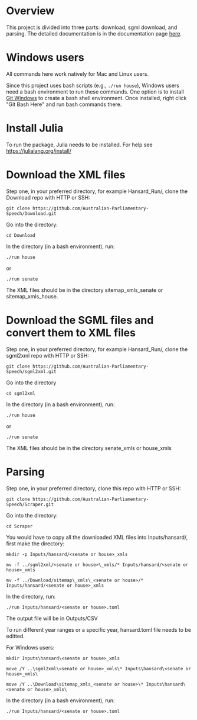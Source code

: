 # Overview

This project is divided into three parts: download, sgml download, and parsing. The detailed documentation is in the documentation page [here](https://australian-parliamentary-speech.github.io/House_Scraper/). 

# Windows users

All commands here work natively for Mac and Linux users.

Since this project uses bash scripts (e.g., ```./run house```), Windows users need a bash environment to run these commands. One option is to install [Git Windows](https://git-scm.com/downloads/win) to create a bash shell environment. Once installed, right click "Git Bash Here" and run bash commands there. 


# Install Julia

To run the package, Julia needs to be installed. For help see https://julialang.org/install/


# Download the XML files

Step one, in your preferred directory, for example Hansard_Run/, clone the Download repo with HTTP or SSH:
```
git clone https://github.com/Australian-Parliamentary-Speech/Download.git
```

Go into the directory:
```
cd Download
```

In the directory (in a bash environment), run:
```
./run house
```
or
```
./run senate
```

The XML files should be in the directory sitemap\_xmls\_senate or sitemap\_xmls\_house.


# Download the SGML files and convert them to XML files
Step one, in your preferred directory, for example Hansard_Run/, clone the sgml2xml repo with HTTP or SSH:
```
git clone https://github.com/Australian-Parliamentary-Speech/sgml2xml.git
```

Go into the directory
```
cd sgml2xml
```
 
In the directory (in a bash environment), run:
```
./run house
```

or 
```
./run senate
```

The XML files should be in the directory senate\_xmls or house\_xmls


# Parsing

Step one, in your preferred directory, clone this repo with HTTP or SSH:
```
git clone https://github.com/Australian-Parliamentary-Speech/Scraper.git
```

Go into the directory:
```
cd Scraper
```

You would have to copy all the downloaded XML files into Inputs/hansard/, first make the directory:

```
mkdir -p Inputs/hansard/<senate or house>_xmls
```

```
mv -f ../sgml2xml/<senate or house>\_xmls/* Inputs/hansard/<senate or house>_xmls
```
```
mv -f ../Download/sitemap\_xmls\_<senate or house>/* Inputs/hansard/<senate or house>_xmls
```

In the directory, run:
```
./run Inputs/hansard/<senate or house>.toml
```
The output file will be in Outputs/<Senate or House>CSV

To run different year ranges or a specific year, hansard.toml file needs to be editted.



For Windows users:

```
mkdir Inputs\hansard\<senate or house>_xmls
```

```
move /Y ..\sgml2xml\<senate or house>_xmls\* Inputs\hansard\<senate or house>_xmls\
```

```
move /Y ..\Download\sitemap_xmls_<senate or house>\* Inputs\hansard\<senate or house>_xmls\
```

In the directory (in a bash environment), run:
```
./run Inputs/hansard/<senate or house>.toml
```



